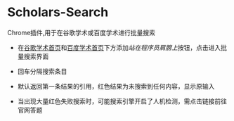 # Scholars-Search
Chrome插件,用于在谷歌学术或百度学术进行批量搜索

- 在[谷歌学术首页](http://scholar.google.com/)和[百度学术首页](https://xueshu.baidu.com)下方添加*站在程序员肩膀上*按钮，点击进入批量搜索界面

- 回车分隔搜索条目

- 默认返回第一条结果的引用，红色结果为未搜索到任何内容，显示原输入

- 当出现大量红色失败搜索时，可能搜索引擎开启了人机检测，需点击链接前往官网答题
